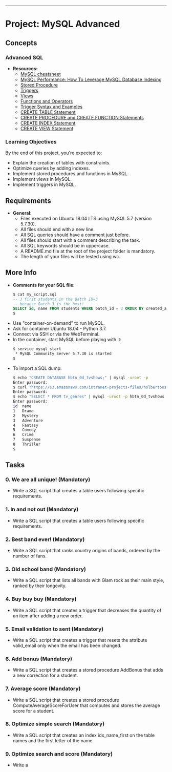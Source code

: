 ---

# Project: MySQL Advanced

## Concepts
### Advanced SQL
- **Resources:**
  - [MySQL cheatsheet](https://devhints.io/mysql)
  - [MySQL Performance: How To Leverage MySQL Database Indexing](https://www.liquidweb.com/kb/mysql-optimization-how-to-leverage-mysql-database-indexing/)
  - [Stored Procedure](https://www.w3resource.com/mysql/mysql-procedure.php)
  - [Triggers](https://www.w3resource.com/mysql/mysql-triggers.php)
  - [Views](https://www.w3resource.com/mysql/mysql-views.php)
  - [Functions and Operators](https://dev.mysql.com/doc/refman/5.7/en/functions.html)
  - [Trigger Syntax and Examples](https://dev.mysql.com/doc/refman/5.7/en/trigger-syntax.html)
  - [CREATE TABLE Statement](https://dev.mysql.com/doc/refman/5.7/en/create-table.html)
  - [CREATE PROCEDURE and CREATE FUNCTION Statements](https://dev.mysql.com/doc/refman/5.7/en/create-procedure.html)
  - [CREATE INDEX Statement](https://dev.mysql.com/doc/refman/5.7/en/create-index.html)
  - [CREATE VIEW Statement](https://dev.mysql.com/doc/refman/5.7/en/create-view.html)

### Learning Objectives
By the end of this project, you're expected to:
- Explain the creation of tables with constraints.
- Optimize queries by adding indexes.
- Implement stored procedures and functions in MySQL.
- Implement views in MySQL.
- Implement triggers in MySQL.

## Requirements
- **General:**
  - Files executed on Ubuntu 18.04 LTS using MySQL 5.7 (version 5.7.30).
  - All files should end with a new line.
  - All SQL queries should have a comment just before.
  - All files should start with a comment describing the task.
  - All SQL keywords should be in uppercase.
  - A README.md file at the root of the project folder is mandatory.
  - The length of your files will be tested using wc.

## More Info
- **Comments for your SQL file:**
  ```sql
  $ cat my_script.sql
  -- 3 first students in the Batch ID=3
  -- because Batch 3 is the best!
  SELECT id, name FROM students WHERE batch_id = 3 ORDER BY created_at DESC LIMIT 3;
  $
  ```
- Use "container-on-demand" to run MySQL.
- Ask for container Ubuntu 18.04 - Python 3.7.
- Connect via SSH or via the WebTerminal.
- In the container, start MySQL before playing with it:
  ```bash
  $ service mysql start
   * MySQL Community Server 5.7.30 is started
  $
  ```
- To import a SQL dump:
  ```bash
  $ echo "CREATE DATABASE hbtn_0d_tvshows;" | mysql -uroot -p
  Enter password:
  $ curl "https://s3.amazonaws.com/intranet-projects-files/holbertonschool-higher-level_programming+/274/hbtn_0d_tvshows.sql" -s | mysql -uroot -p hbtn_0d_tvshows
  Enter password:
  $ echo "SELECT * FROM tv_genres" | mysql -uroot -p hbtn_0d_tvshows
  Enter password:
  id  name
  1   Drama
  2   Mystery
  3   Adventure
  4   Fantasy
  5   Comedy
  6   Crime
  7   Suspense
  8   Thriller
  $
  ```

## Tasks
### 0. We are all unique! (Mandatory)
- Write a SQL script that creates a table users following specific requirements.

### 1. In and not out (Mandatory)
- Write a SQL script that creates a table users following specific requirements.

### 2. Best band ever! (Mandatory)
- Write a SQL script that ranks country origins of bands, ordered by the number of fans.

### 3. Old school band (Mandatory)
- Write a SQL script that lists all bands with Glam rock as their main style, ranked by their longevity.

### 4. Buy buy buy (Mandatory)
- Write a SQL script that creates a trigger that decreases the quantity of an item after adding a new order.

### 5. Email validation to sent (Mandatory)
- Write a SQL script that creates a trigger that resets the attribute valid_email only when the email has been changed.

### 6. Add bonus (Mandatory)
- Write a SQL script that creates a stored procedure AddBonus that adds a new correction for a student.

### 7. Average score (Mandatory)
- Write a SQL script that creates a stored procedure ComputeAverageScoreForUser that computes and stores the average score for a student.

### 8. Optimize simple search (Mandatory)
- Write a SQL script that creates an index idx_name_first on the table names and the first letter of the name.

### 9. Optimize search and score (Mandatory)
- Write a
